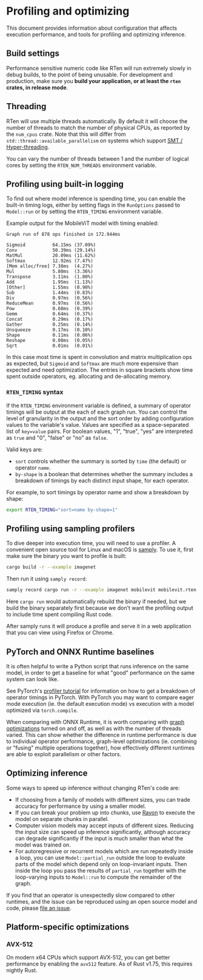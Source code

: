 # Profiling and optimizing

This document provides information about configuration that affects execution
performance, and tools for profiling and optimizing inference.

## Build settings

Performance sensitive numeric code like RTen will run extremely slowly in debug
builds, to the point of being unusable. For development and production, make
sure you **build your application, or at least the `rten` crates, in release
mode**.

## Threading

RTen will use multiple threads automatically. By default it will choose the
number of threads to match the number of physical CPUs, as reported by the
`num_cpus` crate. Note that this will differ from
`std::thread::available_parallelism` on systems which support [SMT /
Hyper-threading](https://doc.rust-lang.org/std/thread/fn.available_parallelism.html).

You can vary the number of threads between 1 and the number of logical cores by
setting the `RTEN_NUM_THREADS` environment variable.

## Profiling using built-in logging

To find out where model inference is spending time, you can enable the built-in
timing logs, either by setting flags in the `RunOptions` passed to `Model::run`
or by setting the `RTEN_TIMING` environment variable.

Example output for the MobileViT model with timing enabled:

```
Graph run of 878 ops finished in 172.944ms

Sigmoid          64.15ms (37.09%)
Conv             50.39ms (29.14%)
MatMul           20.09ms (11.62%)
Softmax          12.92ms (7.47%)
[Mem alloc/free] 7.38ms  (4.27%)
Mul              5.80ms  (3.36%)
Transpose        3.11ms  (1.80%)
Add              1.95ms  (1.13%)
[Other]          1.55ms  (0.90%)
Sub              1.44ms  (0.83%)
Div              0.97ms  (0.56%)
ReduceMean       0.97ms  (0.56%)
Pow              0.68ms  (0.39%)
Gemm             0.64ms  (0.37%)
Concat           0.29ms  (0.17%)
Gather           0.25ms  (0.14%)
Unsqueeze        0.17ms  (0.10%)
Shape            0.11ms  (0.06%)
Reshape          0.08ms  (0.05%)
Sqrt             0.01ms  (0.01%)
```

In this case most time is spent in convolution and matrix multiplication ops
as expected, but `Sigmoid` and `Softmax` are much more expensive than expected
and need optimization. The entries in square brackets show time spent outside
operators, eg. allocating and de-allocating memory.

### `RTEN_TIMING` syntax

If the `RTEN_TIMING` environment variable is defined, a summary of operator
timings will be output at the each of each graph run. You can control the
level of granularity in the output and the sort order by adding configuration
values to the variable's value. Values are specified as a space-separated list
of `key=value` pairs. For boolean values, "1", "true", "yes" are interpreted
as `true` and "0", "false" or "no" as `false`.

Valid keys are:

- `sort` controls whether the summary is sorted by `time` (the default) or
  operator `name`.
- `by-shape` is a boolean that determines whether the summary includes a
  breakdown of timings by each distinct input shape, for each operator.

For example, to sort timings by operator name and show a breakdown by shape:

```sh
export RTEN_TIMING="sort=name by-shape=1"
```

## Profiling using sampling profilers

To dive deeper into execution time, you will need to use a profiler. A
convenient open source tool for Linux and macOS is
[samply](https://github.com/mstange/samply). To use it, first make sure the
binary you want to profile is built:

```sh
cargo build -r --example imagenet
```

Then run it using `samply record`:

```sh
samply record cargo run -r --example imagenet mobilevit mobilevit.rten image.jpg
```

Here `cargo run` would automatically rebuild the binary if needed, but we build
the binary separately first because we don't want the profiling output to
include time spent compiling Rust code.

After samply runs it will produce a profile and serve it in a web application
that you can view using Firefox or Chrome.

## PyTorch and ONNX Runtime baselines

It is often helpful to write a Python script that runs inference on the same
model, in order to get a baseline for what "good" performance on the same
system can look like.

See PyTorch's [profiler
tutorial](https://pytorch.org/tutorials/recipes/recipes/profiler_recipe.html)
for information on how to get a breakdown of operator timings in PyTorch. With
PyTorch you may want to compare eager mode execution (ie. the default execution
mode) vs execution with a model optimized via `torch.compile`.

When comparing with ONNX Runtime, it is worth comparing with [graph
optimizations](https://onnxruntime.ai/docs/performance/model-optimizations/graph-optimizations.html)
turned on and off, as well as with the number of threads varied. This can show
whether the difference in runtime performance is due to individual operator
performance, graph-level optimizations (ie. combining or "fusing" multiple
operations together), how effectively different runtimes are able to exploit
parallelism or other factors.

## Optimizing inference

Some ways to speed up inference without changing RTen's code are:

- If choosing from a family of models with different sizes, you can trade
  accuracy for performance by using a smaller model.
- If you can break your problem up into chunks, use
  [Rayon](https://github.com/rayon-rs/rayon) to execute the model on separate
  chunks in parallel.
- Computer vision models may accept inputs of different sizes. Reducing the
  input size can speed up inference significantly, although accuracy can degrade
  significantly if the input is much smaller than what the model was trained
  on.
- For autoregressive or recurrent models which are run repeatedly inside a loop,
  you can use `Model::partial_run` outside the loop to evaluate parts of the model
  which depend only on loop-invariant inputs. Then inside the loop you pass the
  results of `partial_run` together with the loop-varying inputs to `Model::run`
  to compute the remainder of the graph.

If you find that an operator is unexpectedly slow compared to other runtimes,
and the issue can be reproduced using an open source model and code, please
[file an issue](https://github.com/robertknight/rten/issues).

## Platform-specific optimizations

### AVX-512

On modern x64 CPUs which support AVX-512, you can get better performance by
enabling the `avx512` feature. As of Rust v1.75, this requires nightly Rust.
